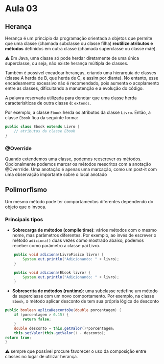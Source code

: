 # Aula 03 

## Herança
Herança é um princípio da programação orientada a objetos que permite que uma classe (chamada subclasse ou classe filha) **reutilize atributos e métodos** definidos em outra classe (chamada superclasse ou classe mãe).

⚠️ Em Java, uma classe só pode herdar diretamente de uma única superclasse, ou seja, não existe herança múltipla de classes.

Também é possível encadear heranças, criando uma hierarquia de classes (classe A herda de B, que herda de C, e assim por diante). No entanto, esse encadeamento excessivo não é recomendado, pois aumenta o acoplamento entre as classes, dificultando a manutenção e a evolução do código.

A palavra reservada utilizada para denotar que uma classe herda caracterísiticas de outra classe é: `extends`.

Por exemplo, a classe `Ebook` herda os atributos da classe `Livro`. Então, a classe `Ebook` fica da seguinte forma:

```java
public class Ebook extends Livro {
    // atributos da classe Ebook
}
```

### @Override

Quando extendemos uma classe, podemos reescrever os métodos. Opcionalmente podemos marcar os métodos reescritos com a anotação @Overrride. Uma anotação é apenas uma marcação, como um post-it com uma observação importante sobre o local anotado

## Polimorfismo
Um mesmo método pode ter comportamentos diferentes dependendo do objeto que o invoca.

### Principais tipos
* **Sobrecarga de métodos (compile time)**: vários métodos com o mesmo nome, mas parâmetros diferentes. Por exemplo, ao invés de escrever o método `adiciona()` duas vezes como mostrado abaixo, podemos receber como parâmetro a classe pai Livro.

```java
    public void adiciona(LivroFisico livro) {
        System.out.println("Adicionando: " + livro);
    }

    public void adiciona(Ebook livro) {
        System.out.println("Adicionando: " + livro);
    }
```

* **Sobrescrita de métodos (runtime)**: uma subclasse redefine um método da superclasse com um novo comportamento. Por exemplo, na classe `Ebook`, o método aplicar desconto de tem sua própria lógica de desconto
```java
public boolean aplicaDescontoDe(double porcentagem) {
    if (porcentagem > 0.15) {
        return false;
    }
    double desconto = this.getValor()*porcentagem;
    this.setValor(this.getValor() - desconto);
return true;
}
```

⚠️ sempre que possível procure favorecer o uso da composição entre classes no lugar de utilizar herança.